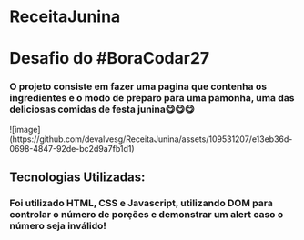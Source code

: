 # ReceitaJunina
<h1>Desafio do #BoraCodar27</h1>
<h3>O projeto consiste em fazer uma pagina que contenha os ingredientes e o modo de preparo para uma pamonha, uma das deliciosas comidas de festa junina😋😋😋</h3>
![image](https://github.com/devalvesg/ReceitaJunina/assets/109531207/e13eb36d-0698-4847-92de-bc2d9a7fb1d1)

<h2>Tecnologias Utilizadas:</h2>
<h3>Foi utilizado HTML, CSS e Javascript, utilizando DOM para controlar o número de porções e demonstrar um alert caso o número seja inválido!</h3>
